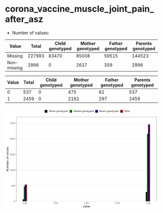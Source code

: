 # corona_vaccine_muscle_joint_pain_after_asz
- Number of values:

| Value | Total | Child genotyped | Mother genotyped | Father genotyped | Parents genotyped |
| ----- | ----- | --------------- | ---------------- | ---------------- |---------------- |
| Missing | 227993 | 83470 | 85008 | 59515 | 144523 |
| Non-missing | 2996 | 0 | 2637 | 359 | 2996 |

| Value | Total | Child genotyped | Mother genotyped | Father genotyped | Parents genotyped |
| ----- | ----- | --------------- | ---------------- | ---------------- |---------------- |
| 0 | 537 | 0 | 475 | 62 | 537 |
| 1 | 2459 | 0 | 2162 | 297 | 2459 |



![](corona_vaccine_muscle_joint_pain_after_asz_n.png)



